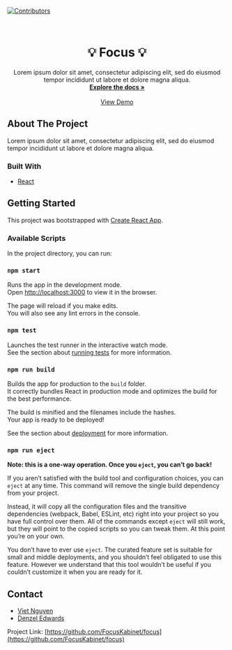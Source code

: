 [![Contributors][contributors-shield]][contributors-url]

<!-- PROJECT LOGO -->
<br />
<p align="center">
  <h1 align="center">💡 Focus 💡</h1>

  <p align="center">
    Lorem ipsum dolor sit amet, consectetur adipiscing elit, sed do eiusmod tempor incididunt ut labore et dolore magna aliqua.
    <br />
    <a href="https://github.com/FocusKabinet/focus"><strong>Explore the docs »</strong></a>
    <br />
    <br />
    <a href="">View Demo</a>
  </p>
</p>



<!-- ABOUT THE PROJECT -->
## About The Project

Lorem ipsum dolor sit amet, consectetur adipiscing elit, sed do eiusmod tempor incididunt ut labore et dolore magna aliqua.

### Built With

* [React](https://reactjs.org/)

<!-- GETTING STARTED -->
## Getting Started

This project was bootstrapped with [Create React App](https://github.com/facebook/create-react-app).

### Available Scripts

In the project directory, you can run:

### `npm start`

Runs the app in the development mode.<br />
Open [http://localhost:3000](http://localhost:3000) to view it in the browser.

The page will reload if you make edits.<br />
You will also see any lint errors in the console.

### `npm test`

Launches the test runner in the interactive watch mode.<br />
See the section about [running tests](https://facebook.github.io/create-react-app/docs/running-tests) for more information.

### `npm run build`

Builds the app for production to the `build` folder.<br />
It correctly bundles React in production mode and optimizes the build for the best performance.

The build is minified and the filenames include the hashes.<br />
Your app is ready to be deployed!

See the section about [deployment](https://facebook.github.io/create-react-app/docs/deployment) for more information.

### `npm run eject`

**Note: this is a one-way operation. Once you `eject`, you can’t go back!**

If you aren’t satisfied with the build tool and configuration choices, you can `eject` at any time. This command will remove the single build dependency from your project.

Instead, it will copy all the configuration files and the transitive dependencies (webpack, Babel, ESLint, etc) right into your project so you have full control over them. All of the commands except `eject` will still work, but they will point to the copied scripts so you can tweak them. At this point you’re on your own.

You don’t have to ever use `eject`. The curated feature set is suitable for small and middle deployments, and you shouldn’t feel obligated to use this feature. However we understand that this tool wouldn’t be useful if you couldn’t customize it when you are ready for it.

<!-- CONTACT -->
## Contact

* [Viet Nguyen](https://www.linkedin.com/in/viet-nguyen-550b21124/)
* [Denzel Edwards](https://https://denedwards.github.io/)

Project Link: [https://github.com/FocusKabinet/focus](https://github.com/FocusKabinet/focus)

<!-- ACKNOWLEDGEMENTS -->






<!-- MARKDOWN LINKS & IMAGES -->
<!-- https://www.markdownguide.org/basic-syntax/#reference-style-links -->
[contributors-shield]: https://img.shields.io/github/contributors/FocusKabinet/focus.svg?style=flat-square
[contributors-url]: https://github.com/FocusKabinet/focus/graphs/contributors

[forks-shield]: https://img.shields.io/github/forksFocusKabinet/focus.svg?style=flat-square
[forks-url]: https://github.com/FocusKabinet/focus/network/members

[stars-shield]: https://img.shields.io/github/stars/FocusKabinet/focus.svg?style=flat-square
[stars-url]: https://github.com/FocusKabinet/focus/stargazers

[issues-shield]: https://img.shields.io/github/issues/FocusKabinet/focus
[issues-url]: https://github.com/FocusKabinet/focus/issues

